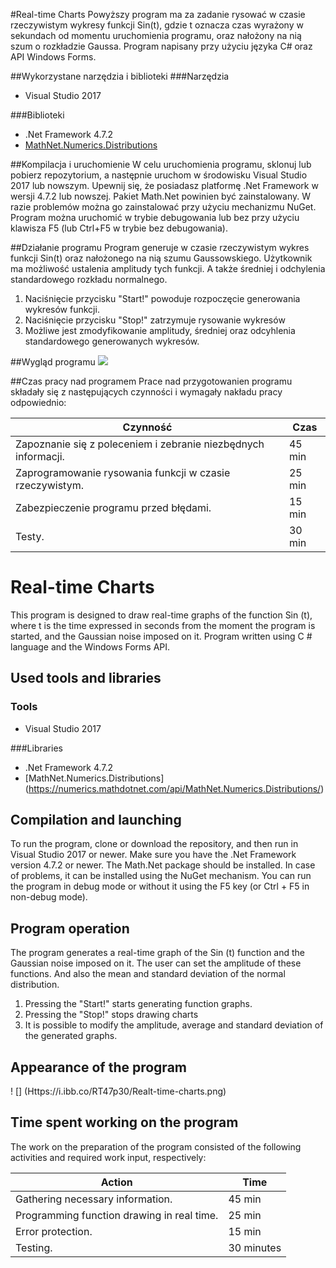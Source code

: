 #Real-time Charts
Powyższy program ma za zadanie rysować w czasie rzeczywistym wykresy funkcji Sin(t), gdzie t oznacza czas wyrażony w sekundach od momentu uruchomienia programu, oraz nałożony na nią szum o rozkładzie Gaussa. Program napisany przy użyciu języka C# oraz API Windows Forms.

##Wykorzystane narzędzia i biblioteki
###Narzędzia
+ Visual Studio 2017

###Biblioteki
+ .Net Framework 4.7.2
+ [MathNet.Numerics.Distributions](https://numerics.mathdotnet.com/api/MathNet.Numerics.Distributions/)

##Kompilacja i uruchomienie
W celu uruchomienia programu, sklonuj lub pobierz repozytorium, a następnie uruchom w środowisku Visual Studio 2017 lub nowszym. Upewnij się, że posiadasz platformę .Net Framework w wersji 4.7.2 lub nowszej. Pakiet Math.Net powinien być zainstalowany. W razie problemów można go zainstalować przy użyciu mechanizmu NuGet.
Program można uruchomić w trybie debugowania lub bez przy użyciu klawisza F5 (lub Ctrl+F5 w trybie bez debugowania).

##Działanie programu
Program generuje w czasie rzeczywistym wykres funkcji Sin(t) oraz nałożonego na nią szumu Gaussowskiego. Użytkownik ma możliwość ustalenia amplitudy tych funkcji. A także średniej i odchylenia standardowego rozkładu normalnego.
1. Naciśnięcie przycisku "Start!" powoduje rozpoczęcie generowania wykresów funkcji.
2. Naciśnięcie przycisku "Stop!" zatrzymuje rysowanie wykresów
3. Możliwe jest zmodyfikowanie amplitudy, średniej oraz odcyhlenia standardowego generowanych wykresów.

##Wygląd programu
![](https://i.ibb.co/RT47p30/Realt-time-charts.png)

##Czas pracy nad programem
Prace nad przygotowanien programu składały się z następujących czynności i wymagały nakładu pracy odpowiednio:

Czynność | Czas 
------------- | -------------
Zapoznanie się z poleceniem i zebranie niezbędnych informacji.  | 45 min
Zaprogramowanie rysowania funkcji w czasie rzeczywistym.  | 25 min
Zabezpieczenie programu przed błędami. | 15 min
Testy. | 30 min


# Real-time Charts
This program is designed to draw real-time graphs of the function Sin (t), where t is the time expressed in seconds from the moment the program is started, and the Gaussian noise imposed on it. Program written using C # language and the Windows Forms API.

## Used tools and libraries
### Tools
+ Visual Studio 2017

###Libraries
+ .Net Framework 4.7.2
+ [MathNet.Numerics.Distributions] (https://numerics.mathdotnet.com/api/MathNet.Numerics.Distributions/)

## Compilation and launching
To run the program, clone or download the repository, and then run in Visual Studio 2017 or newer. Make sure you have the .Net Framework version 4.7.2 or newer. The Math.Net package should be installed. In case of problems, it can be installed using the NuGet mechanism.
You can run the program in debug mode or without it using the F5 key (or Ctrl + F5 in non-debug mode).

## Program operation
The program generates a real-time graph of the Sin (t) function and the Gaussian noise imposed on it. The user can set the amplitude of these functions. And also the mean and standard deviation of the normal distribution.
1. Pressing the "Start!" starts generating function graphs.
2. Pressing the "Stop!" stops drawing charts
3. It is possible to modify the amplitude, average and standard deviation of the generated graphs.

## Appearance of the program
! [] (Https://i.ibb.co/RT47p30/Realt-time-charts.png)

## Time spent working on the program
The work on the preparation of the program consisted of the following activities and required work input, respectively:

Action | Time
------------- | -------------
Gathering necessary information. | 45 min
Programming function drawing in real time. | 25 min
Error protection. | 15 min
Testing. | 30 minutes